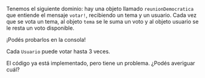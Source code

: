 Tenemos el siguiente dominio: hay una objeto llamado `reunionDemocratica` que entiende el mensaje `votar!`, recibiendo un tema y un usuario. Cada vez que se vota un tema, al objeto `tema` se le suma un voto y al objeto usuario se le resta un voto disponible.

¡Podés probarlos en la consola!

Cada `Usuario` puede votar hasta 3 veces. 

El código ya está implementado, pero tiene un problema. ¿Podés averiguar cuál?